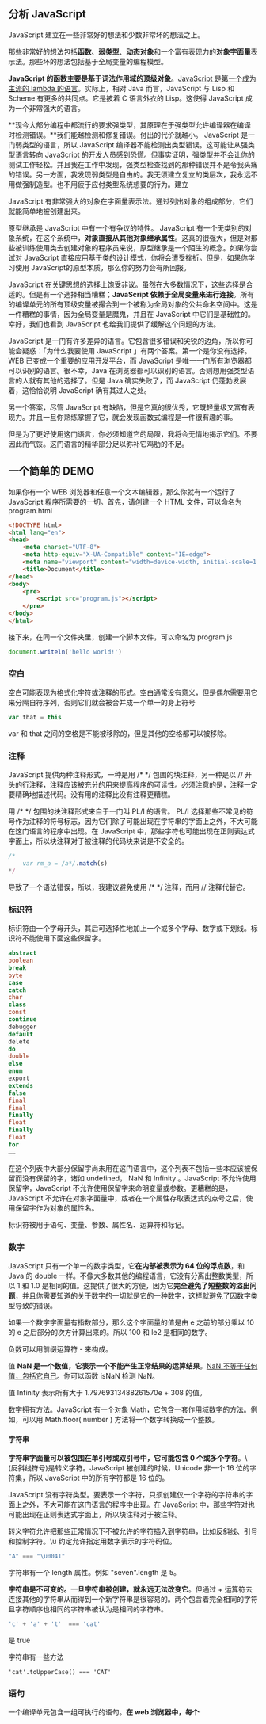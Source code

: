 ## 分析 JavaScript 

JavaScript 建立在一些非常好的想法和少数非常坏的想法之上。

那些非常好的想法包括**函数**、**弱类型**、**动态对象**和一个富有表现力的**对象字面量**表示法。那些坏的想法包括基于全局变量的编程模型。

**JavaScript 的函数主要是基于词法作用域的顶级对象**。<u>JavaScript 是第一个成为主流的 lambda 的语言</u>。实际上，相对 Java 而言，JavaScript 与 Lisp 和 Scheme 有更多的共同点。它是披着 C 语言外衣的 Lisp。这使得 JavaScript 成为一个非常强大的语言。

**现今大部分编程中都流行的要求强类型，其原理在于强类型允许编译器在编译时检测错误。**我们能越检测和修复错误。付出的代价就越小。 JavaScript 是一门弱类型的语言，所以 JavaScript 编译器不能检测出类型错误。这可能让从强类型语言转向 JavaScript 的开发人员感到恐慌。但事实证明，强类型并不会让你的测试工作轻松。并且我在工作中发现，强类型检查找到的那种错误并不是令我头痛的错误。另一方面，我发现弱类型是自由的。我无须建立复立的类层次，我永远不用做强制造型。也不用疲于应付类型系统想要的行为。建立

JavaScript 有非常强大的对象在字面量表示法。通过列出对象的组成部分，它们就能简单地被创建出来。

原型继承是 JavaScript 中有一个有争议的特性。 JavaScript 有一个无类别的对象系统，在这个系统中，**对象直接从其他对象继承属性**。这真的很强大，但是对那些被训练使用类去创建对象的程序员来说，原型继承是一个陌生的概念。如果你尝试对 JavaScript 直接应用基于类的设计模式，你将会遭受挫折。但是，如果你学习使用 JavaScript的原型本质，那么你的努力会有所回报。

JavaScript 在关键思想的选择上饱受非议。虽然在大多数情况下，这些选择是合适的。但是有一个选择相当糟糕；**JavaScript 依赖于全局变量来进行连接**。所有的编译单元的所有顶级变量被撮合到一个被称为全局对象的公共命名空间中。这是一件糟糕的事情，因为全局变量是魔鬼，并且在 JavaScript 中它们是基础性的。幸好，我们也看到 JavaScript 也给我们提供了缓解这个问题的方法。

JavaScript 是一门有许多差异的语言。它包含很多错误和尖锐的边角，所以你可能会疑惑：「为什么我要使用 JavaScript 」有两个答案。第一个是你没有选择。 WEB 已变成一个重要的应用开发平台，而 JavaScript 是唯一一门所有浏览器都可以识别的语言。很不幸，Java 在浏览器都可以识别的语言。否则想用强类型语言的人就有其他的选择了。但是 Java 确实失败了，而 JavaScript 仍蓬勃发展着，这恰恰说明 JavaScript 确有其过人之处。

另一个答案，尽管 JavaScript 有缺陷，但是它真的很优秀，它既轻量级又富有表现力。并且一旦你熟练掌握了它，就会发现函数式编程是一件很有趣的事。

但是为了更好使用这门语言，你必须知道它的局限，我将会无情地揭示它们。不要因此而气馁。这门语言的精华部分足以弥补它鸡肋的不足。

## 一个简单的 DEMO 

如果你有一个 WEB 浏览器和任意一个文本编辑器，那么你就有一个运行了 JavaScript 程序所需要的一切。首先，请创建一个 HTML 文件，可以命名为 program.html

```html
<!DOCTYPE html>
<html lang="en">
<head>
    <meta charset="UTF-8">
    <meta http-equiv="X-UA-Compatible" content="IE=edge">
    <meta name="viewport" content="width=device-width, initial-scale=1.0">
    <title>Document</title>
</head>
<body>
    <pre>
        <script src="program.js"></script>
    </pre>
</body>
</html>
```

接下来，在同一个文件夹里，创建一个脚本文件，可以命名为 program.js

```javascript
document.writeln('hello world!')
```

### 空白

空白可能表现为格式化字符或注释的形式。空白通常没有意义，但是偶尔需要用它来分隔自符序列，否则它们就会被合并成一个单一的身上符号

```js
var that = this
```

var 和 that 之间的空格是不能被移除的，但是其他的空格都可以被移除。

### 注释

JavaScript 提供两种注释形式，一种是用 /* */ 包围的块注释，另一种是以 // 开头的行注释，注释应该被充分的用来提高程序的可读性。必须注意的是，注释一定要精确地描述代码。没有用的注释比没有注释更糟糕。

用 /* */ 包围的块注释形式来自于一门叫 PL/I 的语言。 PL/I 选择那些不常见的符号作为注释的符号标志，因为它们除了可能出现在字符串的字面上之外，不大可能在这门语言的程序中出现。在 JavaScript 中，那些字符也可能出现在正则表达式字面上，所以块注释对于被注释的代码块来说是不安全的。

```js
/* 
    var rm_a = /a*/.match(s)
*/
```

导致了一个语法错误，所以，我建议避免使用 /* */ 注释，而用 // 注释代替它。

### 标识符

标识符由一个字母开头，其后可选择性地加上一个或多个字母、数字或下划线。标识符不能使用下面这些保留字。

```java
abstract 
boolean
break
byte
case
catch
char
class
const
continue
debugger
default
delete
do
double
else
enum
export
extends
false
final
final
finally
float 
finally 
float 
for 
……
```

在这个列表中大部分保留字尚未用在这门语言中，这个列表不包括一些本应该被保留而没有保留的字，诸如 undefined， NaN 和 Infinity 。JavaScript 不允许使用保留字，JavaScript 不允许使用保留字来命明变量或参数。更糟糕的是，JavaScript 不允许在对象字面量中，或者在一个属性存取表达式的点号之后，使用保留字作为对象的属性名。

标识符被用于语句、变量、参数、属性名、运算符和标记。

### 数字

JavaScript 只有一个单一的数字类型，它**在内部被表示为 64 位的浮点数**，和 Java 的 double 一样。不像大多数其他的编程语言，它没有分离出整数类型，所以 1 和 1.0 是相同的值。这提供了很大的方便，因为它**完全避免了短整数的溢出问题**，并且你需要知道的关于数字的一切就是它的一种数字，这样就避免了因数字类型导致的错误。

如果一个数字字面量有指数部分，那么这个字面量的值是由 e 之前的部分乘以 10 的 e 之后部分的次方计算出来的。所以 100 和 le2 是相同的数字。

负数可以用前缀运算符 - 来构成。

值 **NaN 是一个数值，它表示一个不能产生正常结果的运算结果**。<u>NaN 不等于任何值，包括它自己</u>。你可以函数 isNaN 检测 NaN。

值 Infinity 表示所有大于 1.79769313488261570e + 308 的值。

数字拥有方法。JavaScript 有一个对象 Math，它包含一套作用域数字的方法。例如，可以用 Math.floor( number )  方法将一个数字转换成一个整数。

#### 字符串

**字符串字面量可以被包围在单引号或双引号中，它可能包含 0 个或多个字符**。\ (反斜线符号)是转义字符。JavaScript 被创建的时候，Unicode 非一个 16 位的字符集，所以 JavaScript 中的所有字符都是 16 位的。

JavaScript 没有字符类型。要表示一个字符，只须创建仅一个字符的字符串的字面上之外，不大可能在这门语言的程序中出现。在 JavaScript 中，那些字符对也可能出现在正则表达式字面上，所以块注释对于被注释。

转义字符允许把那些正常情况下不被允许的字符插入到字符串，比如反斜线、引号和控制字符。\u 约定允许指定用数字表示的字符码位。

```js
"A" === "\u0041"
```

字符串有一个 length  属性。例如 "seven".length 是 5。

**字符串是不可变的。一旦字符串被创建，就永远无法改变它**。但通过 + 运算符去连接其他的字符串从而得到一个新字符串是很容易的。两个包含着完全相同的字符且字符顺序也相同的字符串被认为是相同的字符串。

```js
'c' + 'a' + 't'  === 'cat'
```

是 true

字符串有一些方法

```
'cat'.toUpperCase() === 'CAT'
```

### 语句

一个编译单元包含一组可执行的语句。**在 web 浏览器中，每个 <script> 标签都被提供一个被编译且立即执行的编译单元。因为缺少链接器，JavaScript 把它们一起抛入一个公共的全局名字空间中。**

**当 var 语句被用在函数的内部时，它定义了这个函数的私有变量。**

switch、while、for 和 do 语句允许有一个可选的前置标签，它配合 break 语句来使用。

**语句往往按照从上而下的顺序被执行。 JavaScript 可以通过条件语句、循环语句、强制跳转语句和函数调用来改变这个执行序列。**

代码块是包在一对花括号的一组语句。不像许多其他的语言，**JavaScript 中的代码块不会创建一个新的作用域，因此变量应该被定义在函数的顶端，而不是在代码块。**

if 语句根据表达式的值改变程序的控制流程，如果表达式的值为真，那么执行 then 代码块，否则，执行可选的 else 分支。

下面列出的值被当作假（false）

- false
- null
- undefined
- 空字符串
- 数字 0
- 数字 NaN

其他所有的值都被当作真，包括 true，字符串 "false"，以及所有的对象。

switch 语句执行一个多路分支。它把其表达式的值和所有指定的 case 条件进行匹配。其表达式可能产生一个数字或字符串。当找到一个精确的匹配时，执行匹配的 case 从句中的语句。如果没有找到任何匹配，则执行可选的 default 语句。

一个 case  从句包含一个或多个 case  表达式，case 表达式不一定必须是常量。为了防止继续执行下一个 case，case 语句后应该跟随一个强跳转语句。你可以用 break 语句去退出一个 switch 语句。

while 语句执行一个简单的循环。如果表达式为假，那么循环终止。而当表示式为真时，代码块将被执行。

for 语句是一个结构更复杂的循环语句，它有两种形式。

常见的形式由三个可选从句控制：初始化从句、条件从句和增量从句。首先，它的作用通常是初始化变量。接着，计算 condition 的值。典型的情况是它根据一个完成条件的检测循环变量。如果 condition 被省略掉，则假定返回的条件是真。如果 condition 的值为假，那么循环将终止。否则，执行代码块，然后执行 increment，接着循环会重复执行 condition。

另一种形式（被称为 for in 语句）会枚举一个对象的所有属性名。在每次循环中，对象的另一个属性名字字符串被赋予值给 for 和 in 之间的变量。

通常你须通过检测 object.hasOwnProperty(variable) 来确定这个属性就是该对象的成员，还是从其原型链里面找到的。

```js
for(myval in obj)
    if (obj.hasOwnproperty(myval)) {
        ……
    }
```

do 语句就像是 while 语句，唯一的区别是它在代码块执行之后而不是之前检测表达式的值。这就意味着代码块将总是执行至少一次。

try 语句执行一个代码块，并捕获该代码块抛出的任何异常，catch 从句定义了一个新的变量，它将接收该异常对象。

throw 语句抛出一个异常。如果 throw 语句在一个 try 代码块中，那么控制权会跳到 catch 从句中。如果 throw 语句在函数中，则该函数调用被放弃，且控制权会跳到调用该函数的 try 语句的 catch 从句中。

throw 语句中的表达式通常是一个对象字面量，它包含一个 name 属性和一个 message 属性。异常捕获器可以使用这些信息去决定该做什么。

return 语句会使一个函数提前返回。它也可以指定要被返回的值。如果没有指定返回表达式，那么其返回值是 undefined。

JavaScript 不允许在 return 关键字和表达式之间换行。

break 语句会使程序退出一个循环语句或 switch 语句。它可以指定一个可选的标签，那将会使程序退出带该标签的语句。

JavaScript 不允许在 break 关键字和标签之间换行。

一个 expression 语句可以给一个或多个变量或成员赋值，或者调用一个方法，或者从对象中删除一个属性。运算符 = 被用于赋值。不要把它和恒等运算符 === 混淆。运算符 += 可以用于加法运算或连接字符串。

### 表达式

最简单的表达式是字面量值、变量、内置的值（ true、false、null、undefined、NaN 和 Infinity），以 new 前导的调用表达式、以 delete 前导的属性存取表达式、包在圆括号中的表达式，以一个前缀运算符作为前导的表达式，或者表达式后面跟着：

- 一个插入运算符与另一个表达式；
- 三元运算符 ？ 后面跟着另一个表达式，然后接一个 : 再然后接第三个表达式。
- 一个函数调用
- 一个属性存取表达式。

三元运算符 ？有三个运算符。如果第一个运算运算数值为真，它产生第二个运算数是值。但是，如果第一个运算数值为假，它会产生第三个运算数的值。

在排列运算符优先极的表中，排在越上面的运算符优先极越高。它们的结合性最强。排在越下面的运算符优先极越低。圆括号可以用来改变正常情况下的有限极，所以：

```js
2 + 3 * 5  === 17
(2 + 3) * 5 === 25
```

| 212                     | 2121               |
| ----------------------- | ------------------ |
| . []  ( )               | 属性存取及函数调用 |
| delete new typeof + - ! | 一元运算符         |
| * / %                   | 乘法、 除法、 取模 |
| + -                     | 加法/连接、 减法   |
| >= <= > <               | 等于运算符         |
| ===  !==                | 等式运算符         |
| &&                      | 逻辑与             |
| \|\|                    | 逻辑或             |
| ?:                      | 三元               |

typeof 运算符产生的值有 'number'、'string'、'boolean'、'undefined'、'function' 和 'object'。如果运算符是一个数组或 null，那么结果是 'object'，这是不对的。

- 如果 ！的运算符的值为真，那么它产生 false，否则，它产生 true。

+ +运算符可以进行加法运算或字符串连接。如果你想要的是加法运算，请确保两个运算数都是数字。
+ / 运算符可能会产生一个非整数结果，即使两个运算数都是整数。
+ 如果第一个运算数的值为假，那么运算符  && 产生它的第一个运算数的值。否则，它产生第二个运算数的值。
+ 如果第一个运算数的值为真，那么运算符 || 产生它的第一个运算符的值。否则，它产生第二个运算数的值。

函数调用引发函数的执行。**函数调用运算符是跟随在函数名后面的一对圆括号**。圆括号中可能包含将会传递给这个函数的参数。

一个属性存取表达式用于指定一个对象或数组的属性或元素。

### 字面量

对象字面量是一种方便指定新对象的表示法。属性名可以是标识符或字符串。这些名字被当作字面量名而不是变量名来对待，所以<u>对象的属性名在编译时才能知道</u>。属性的值就是表达式。

数组字面量是一个方便指定新数组的表示法。

### 函数

函数字面量定义了函数值。**它可以有一个可选的名字，用于递归地调用自己**。它可以指定一个参数列表，这些参数将作为变量由调用时传递的实际参数初始化。

函数的主体包括变量定义和语句。